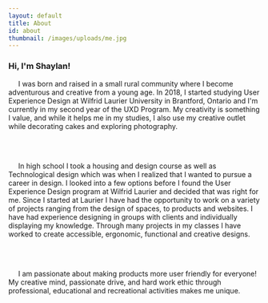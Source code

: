 ```yaml
---
layout: default
title: About
id: about
thumbnail: /images/uploads/me.jpg
---
```

<h3>Hi, I'm Shaylan!</h3>

&nbsp;&nbsp;&nbsp;&nbsp; I was born and raised in a small rural community where I become adventurous and creative from a young age. In 2018, I started studying User Experience Design at Wilfrid Laurier University in Brantford, Ontario and I'm currently in my second year of the UXD Program. My creativity is something I value, and while it helps me in my studies, I also use my creative outlet while decorating cakes and exploring photography. 

<br>

<br>

&nbsp;&nbsp;&nbsp;&nbsp; In high school I took a housing and design course as well as Technological design which was when I realized that I wanted to pursue a career in design. I looked into a few options before I found the User Experience Design program at Wilfrid Laurier and decided that was right for me. Since I started at Laurier I have had the opportunity to work on a variety of projects ranging from the design of spaces, to products and websites. I have had experience designing in groups with clients and individually displaying my knowledge. Through many projects in my classes I have worked to create accessible, ergonomic, functional and creative designs.

<br>

<br>

&nbsp;&nbsp;&nbsp;&nbsp; I am passionate about making products more user friendly for everyone! My creative mind, passionate drive, and hard work ethic through professional, educational and recreational activities makes me unique.

